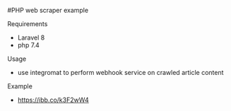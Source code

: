 #PHP web scraper example

Requirements
- Laravel 8
- php 7.4

Usage
- use integromat to perform webhook service on crawled article content

Example
- https://ibb.co/k3F2wW4
